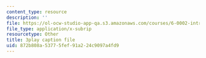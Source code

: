 ```yaml
---
content_type: resource
description: ''
file: https://ol-ocw-studio-app-qa.s3.amazonaws.com/courses/6-0002-introduction-to-computational-thinking-and-data-science-fall-2016/872b808a53775fef91a224c9097a4fd9_uK5yvoXnkSk.vtt
file_type: application/x-subrip
resourcetype: Other
title: 3play caption file
uid: 872b808a-5377-5fef-91a2-24c9097a4fd9
---
```

